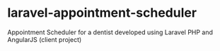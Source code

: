 # laravel-appointment-scheduler
Appointment Scheduler for a dentist developed using Laravel PHP and AngularJS (client project)
